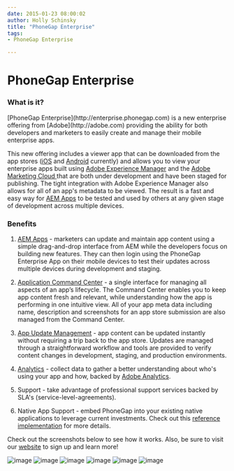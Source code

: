 ```yaml
---
date: 2015-01-23 08:00:02
author: Holly Schinsky
title: "PhoneGap Enterprise"
tags:
- PhoneGap Enterprise

---
```


<h1>PhoneGap Enterprise</h1>

<h3>What is it?</h3>
[PhoneGap Enterprise](http://enterprise.phonegap.com) is a new enterprise offering from [Adobe](http://adobe.com) providing the ability for both developers and marketers to easily create and manage their mobile enterprise apps.

This new offering includes a viewer app that can be downloaded from the app stores ([iOS](https://itunes.apple.com/us/app/adobe-experience-manager-mobile/id924780940) and [Android](https://play.google.com/store/apps/details?id=com.adobe.pge.appviewer) currently) and allows you to view your enterprise apps built using [Adobe Experience Manager](http://docs.adobe.com/docs/en/cq/current/exploring/introduction.html) and the [Adobe Marketing Cloud ](http://www.adobe.com/solutions/digital-marketing.html) that are both under development and have been staged for publishing. The tight integration with Adobe Experience Manager also allows for all of an app's metadata to be viewed. The result is a fast and easy way for [AEM Apps](http://www.adobe.com/solutions/web-experience-management/mobile-apps-engagement.html) to be tested and used by others at any given stage of development across multiple devices. 

<h3>Benefits</h3>

1. [AEM Apps](http://www.adobe.com/solutions/web-experience-management/mobile-apps-engagement.html) - marketers can update and maintain app content using a simple drag-and-drop interface from AEM while the developers focus on building new features. They can then login using the PhoneGap Enterprise App on their mobile devices to test their updates across multiple devices during development and staging.

2. [Application Command Center](http://docs.adobe.com/docs/en/aem/6-0/develop/mobile/apps/managing-aem-mobile-apps.html) - a single interface for managing all aspects of an app’s lifecycle. The Command Center enables you to keep app content fresh and relevant, while understanding how the app is performing in one intuitive view. All of your app meta data including name, description and screenshots for an app store submission are also managed from the Command Center.

3. [App Update Management](http://docs.adobe.com/docs/en/aem/6-0/develop/mobile/apps/managing-aem-mobile-apps.html#ContentSync%20Packages%20Tile) - app content can be updated instantly without requiring a trip back to the app store. Updates are managed through a straightforward workflow and tools are provided to verify content changes in development, staging, and production environments.


4. [Analytics](http://www.adobe.com/solutions/digital-analytics.html) - collect data to gather a better understanding about who's using your app and how, backed by [Adobe Analytics](http://www.adobe.com/solutions/digital-analytics.html).

5. Support - take advantage of professional support services backed by SLA's (service-level-agreements).

6. Native App Support - embed PhoneGap into your existing native applications to leverage current investments. Check out this [reference implementation](https://github.com/Adobe-Marketing-Cloud/app-sample-android-phonegap) for more details.


Check out the screenshots below to see how it works. Also, be sure to visit our [website](http://enterprise.phonegap.com) to sign up and learn more!

![image](/blog/uploads/2015-01/main.png)
![image](/blog/uploads/2015-01/app-list.png) ![image](/blog/uploads/2015-01/app-info.png) ![image](/blog/uploads/2015-01/app-running.png)
![image](/blog/uploads/2015-01/download.png)
![image](/blog/uploads/2015-01/apps-command-center.png)
